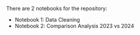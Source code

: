 There are 2 notebooks for the repository:

* Notebook 1: Data Cleaning 
* Notebook 2: Comparison Analysis 2023 vs 2024
